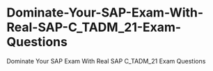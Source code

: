 # Dominate-Your-SAP-Exam-With-Real-SAP-C_TADM_21-Exam-Questions
Dominate Your SAP Exam With Real SAP C_TADM_21 Exam Questions
